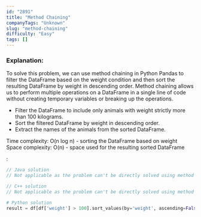```yaml
---
id: "2891"
title: "Method Chaining"
companyTags: "Unknown"
slug: "method-chaining"
difficulty: "Easy"
tags: []
---
```


### Explanation:
To solve this problem, we can use method chaining in Python Pandas to filter the DataFrame based on the weight condition and then sort the resulting DataFrame by weight in descending order. Method chaining allows us to perform multiple operations on a DataFrame in a single line of code without creating temporary variables or breaking up the operations.

- Filter the DataFrame to include only animals with weight strictly more than 100 kilograms.
- Sort the filtered DataFrame by weight in descending order.
- Extract the names of the animals from the sorted DataFrame.

Time complexity: O(n log n) - sorting the DataFrame based on weight  
Space complexity: O(n) - space used for the resulting sorted DataFrame  

:

```java
// Java solution
// Not applicable as the problem can't be directly solved using method chaining in Java without a library like Pandas in Python
```

```cpp
// C++ solution
// Not applicable as the problem can't be directly solved using method chaining in C++
```

```python
# Python solution
result = df[df['weight'] > 100].sort_values(by='weight', ascending=False)['name']
```